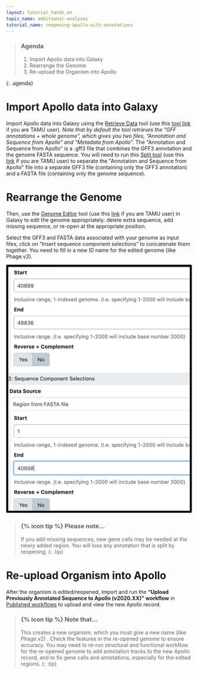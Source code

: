 ```yaml
---
layout: tutorial_hands_on
topic_name: additional-analyses
tutorial_name: reopening-apollo-with-annotations
---
```


> ### Agenda
>>
> 1. Import Apollo data into Galaxy
> 2. Rearrange the Genome
> 3. Re-upload the Organism into Apollo
>
{: .agenda}

# Import Apollo data into Galaxy

Import Apollo data into Galaxy using the [Retrieve Data](https://cpt.tamu.edu/galaxy-pub/root?tool_id=export) tool (use this [tool link](https://cpt.tamu.edu/galaxy/root?tool_id=export) if you are TAMU user). *Note that by default the tool retrieves the "GFF annotations + whole genome", which gives you two files, "Annotation and Sequence from Apollo" and "Metadata from Apollo".* The "Annotation and Sequence from Apollo" is a .gff3 file that combines the GFF3 annotation and the genome FASTA sequence. You will need to run this [Split tool](https://cpt.tamu.edu/galaxy-pub/root?tool_id=edu.tamu.cpt2.gff3.splitGff) (use this [link](https://cpt.tamu.edu/galaxy/root?tool_id=edu.tamu.cpt2.gff3.splitGff) if you are TAMU user) to separate the "Annotation and Sequence from Apollo" file into a separate GFF3 file (containing only the GFF3 annotation) and a FASTA file (containing only the genome sequence).    

# Rearrange the Genome

Then, use the [Genome Editor](https://cpt.tamu.edu/galaxy-pub/root?tool_id=edu.tamu.cpt.gff3.genome_editor) tool (use this [link](https://cpt.tamu.edu/galaxy/root?tool_id=edu.tamu.cpt.gff3.genome_editor) if you are TAMU user) in Galaxy to edit the genome appropriately: delete extra sequence, add missing sequence, or re-open at the appropriate position.  

Select the GFF3 and FASTA data associated with your genome as input files, click on “Insert sequence component selections” to concatenate them together. You need to fill in a new ID name for the edited genome (like Phage.v2). 


![](../../images/reopening-apollo-with-annotations-screenshots/1-editor-tool.png)


> ### {% icon tip %} Please note...
> If you add missing sequences, new gene calls may be needed at the newly added region.  You will lose any annotation that is split by reopening.
{: .tip}

# Re-upload Organism into Apollo

After the organism is edited/reopened, import and run the **“Upload Previously Annotated Sequence to Apollo (v2020.XX)” workflow** in [Published workflows](https://cpt.tamu.edu/galaxy-pub/workflows/list_published) to upload and view the new Apollo record.  

> ### {% icon tip %} Note that…
> This creates a new organism, which you must give a new name (like Phage.v2) . Check the features in the re-opened genome to ensure accuracy.  You may need to re-run structural and functional workflow for the re-opened genome to add annotation tracks to the new Apollo record, and to fix gene calls and annotations, especially for the edited regions.
{: .tip}
